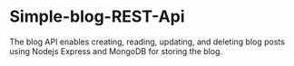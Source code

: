 # Simple-blog-REST-Api
The blog API enables creating, reading, updating, and deleting blog posts using Nodejs Express and MongoDB for storing the blog.
